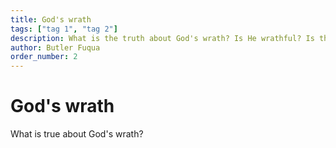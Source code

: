 ```yaml
---
title: God's wrath
tags: ["tag 1", "tag 2"]
description: What is the truth about God's wrath? Is He wrathful? Is the Bible just figurative when it mentions the wrath of God? Is it just an Old Testament thing? Let's see what the Bible actually says.
author: Butler Fuqua
order_number: 2
---
```


# God's wrath

What is true about God's wrath?